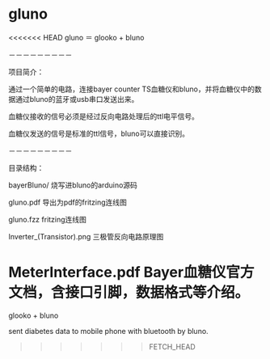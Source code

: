 gluno
======

<<<<<<< HEAD
gluno ＝ glooko + bluno

－－－－－－－－－

项目简介：

通过一个简单的电路，连接bayer counter TS血糖仪和bluno，并将血糖仪中的数据通过bluno的蓝牙或usb串口发送出来。

血糖仪接收的信号必须是经过反向电路处理后的ttl电平信号。

血糖仪发送的信号是标准的ttl信号，bluno可以直接识别。

－－－－－－－－－

目录结构：

bayerBluno/ 烧写进bluno的arduino源码

gluno.pdf 导出为pdf的fritzing连线图

gluno.fzz fritzing连线图

Inverter_(Transistor).png 三极管反向电路原理图

MeterInterface.pdf Bayer血糖仪官方文档，含接口引脚，数据格式等介绍。
=======
glooko + bluno

sent diabetes data to mobile phone with bluetooth by bluno.
>>>>>>> FETCH_HEAD
